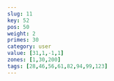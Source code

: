 ```yaml
---
slug: 11
key: 52
pos: 50
weight: 2
primes: 30
category: user
value: [31,1,-1,1]
zones: [1,30,200]
tags: [28,46,56,61,82,94,99,123]
---
```

